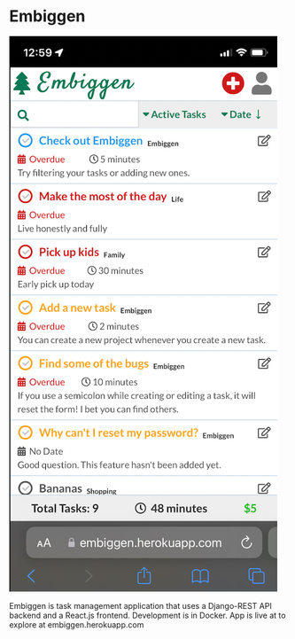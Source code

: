 # Embiggen

![Emiggen on iOS](https://github.com/IanHopper/Embiggen/blob/master/EmbiggeniOSPic.png)


Embiggen is task management application that uses a Django-REST API backend and a React.js frontend.
Development is in Docker.
App is live at to explore at embiggen.herokuapp.com


